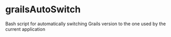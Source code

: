 # grailsAutoSwitch
Bash script for automatically switching Grails version to the one used by the current application
